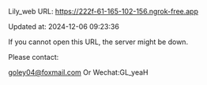 Lily_web URL: https://222f-61-165-102-156.ngrok-free.app

Updated at: 2024-12-06 09:23:36

If you cannot open this URL, the server might be down.

Please contact: 

goley04@foxmail.com Or Wechat:GL_yeaH
